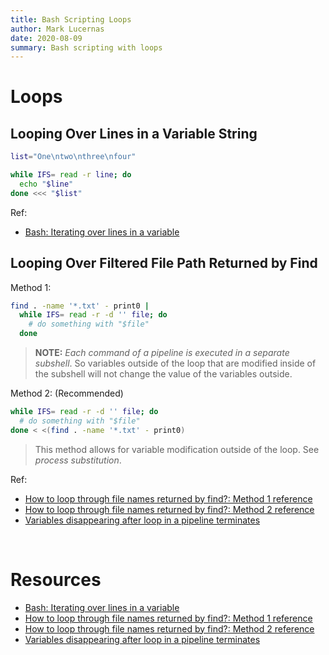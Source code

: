 ```yaml
---
title: Bash Scripting Loops
author: Mark Lucernas
date: 2020-08-09
summary: Bash scripting with loops
---
```



# Loops

## Looping Over Lines in a Variable String

```bash
list="One\ntwo\nthree\nfour"

while IFS= read -r line; do
  echo "$line"
done <<< "$list"
```

Ref:

  - [Bash: Iterating over lines in a variable](https://superuser.com/a/284226)


## Looping Over Filtered File Path Returned by Find

Method 1:

```bash
find . -name '*.txt' - print0 |
  while IFS= read -r -d '' file; do
    # do something with "$file"
  done
```

> **NOTE:** _Each command of a pipeline is executed in a separate subshell_. So
variables outside of the loop that are modified inside of the subshell will not
change the value of the variables outside.

Method 2: (Recommended)

```bash
while IFS= read -r -d '' file; do
  # do something with "$file"
done < <(find . -name '*.txt' - print0)
```

> This method allows for variable modification outside of the loop. See _process
substitution_.

Ref:

  - [How to loop through file names returned by find?: Method 1 reference](https://stackoverflow.com/a/9612232/11850077)
  - [How to loop through file names returned by find?: Method 2 reference](https://stackoverflow.com/a/37210472/11850077)
  - [Variables disappearing after loop in a pipeline terminates](http://mywiki.wooledge.org/BashFAQ/024)

<br>

# Resources

  - [Bash: Iterating over lines in a variable](https://superuser.com/a/284226)
  - [How to loop through file names returned by find?: Method 1 reference](https://stackoverflow.com/a/9612232/11850077)
  - [How to loop through file names returned by find?: Method 2 reference](https://stackoverflow.com/a/37210472/11850077)
  - [Variables disappearing after loop in a pipeline terminates](http://mywiki.wooledge.org/BashFAQ/024)

